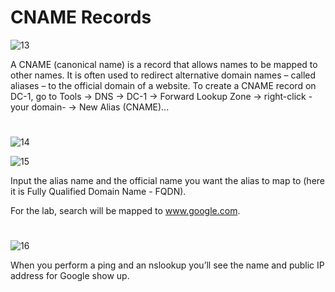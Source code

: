 # CNAME Records

![13](https://github.com/melisa-er/CNAME-Records/assets/157723219/f55cf13a-bedc-4d34-b207-99f43e7ea057)

A CNAME (canonical name) is a record that allows names to be mapped to other names. It is often used to redirect alternative domain names – called aliases – to the official domain of a website.
To create a CNAME record on DC-1, go to Tools → DNS → DC-1 → Forward Lookup Zone → right-click -your domain- → New Alias (CNAME)...

#
![14](https://github.com/melisa-er/CNAME-Records/assets/157723219/815979c7-b14f-447c-9d3d-acd1dee6b438)

![15](https://github.com/melisa-er/CNAME-Records/assets/157723219/e9426dd1-1511-478d-a3e1-6396a519aed7)

Input the alias name and the official name you want the alias to map to (here it is Fully Qualified Domain Name - FQDN).

For the lab, search will be mapped to www.google.com.

#
![16](https://github.com/melisa-er/CNAME-Records/assets/157723219/109716ff-fc79-41cd-80da-53c2b920d6a4)

When you perform a ping and an nslookup you’ll see the name and public IP address for Google show up.

